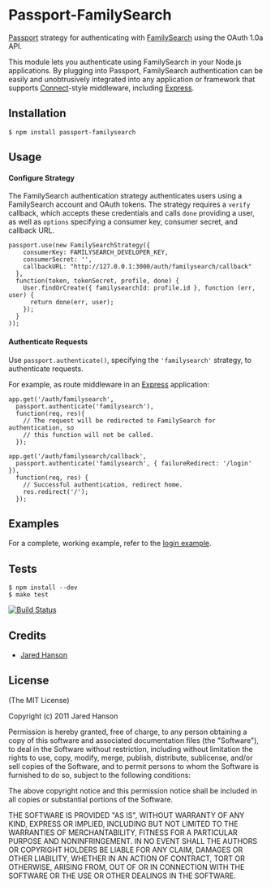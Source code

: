 # Passport-FamilySearch

[Passport](http://passportjs.org/) strategy for authenticating with [FamilySearch](http://familysearch.org)
using the OAuth 1.0a API.

This module lets you authenticate using FamilySearch in your Node.js
applications.  By plugging into Passport, FamilySearch authentication can be
easily and unobtrusively integrated into any application or framework that
supports [Connect](http://www.senchalabs.org/connect/)-style middleware,
including [Express](http://expressjs.com/).

## Installation

    $ npm install passport-familysearch

## Usage

#### Configure Strategy

The FamilySearch authentication strategy authenticates users using a
FamilySearch account and OAuth tokens.  The strategy requires a `verify`
callback, which accepts these credentials and calls `done` providing a user, as
well as `options` specifying a consumer key, consumer secret, and callback URL.

    passport.use(new FamilySearchStrategy({
        consumerKey: FAMILYSEARCH_DEVELOPER_KEY,
        consumerSecret: '',
        callbackURL: "http://127.0.0.1:3000/auth/familysearch/callback"
      },
      function(token, tokenSecret, profile, done) {
        User.findOrCreate({ familysearchId: profile.id }, function (err, user) {
          return done(err, user);
        });
      }
    ));

#### Authenticate Requests

Use `passport.authenticate()`, specifying the `'familysearch'` strategy, to
authenticate requests.

For example, as route middleware in an [Express](http://expressjs.com/)
application:

    app.get('/auth/familysearch',
      passport.authenticate('familysearch'),
      function(req, res){
        // The request will be redirected to FamilySearch for authentication, so
        // this function will not be called.
      });
    
    app.get('/auth/familysearch/callback', 
      passport.authenticate('familysearch', { failureRedirect: '/login' }),
      function(req, res) {
        // Successful authentication, redirect home.
        res.redirect('/');
      });

## Examples

For a complete, working example, refer to the [login example](https://github.com/jaredhanson/passport-familysearch/tree/master/examples/login).

## Tests

    $ npm install --dev
    $ make test

[![Build Status](https://secure.travis-ci.org/jaredhanson/passport-familysearch.png)](http://travis-ci.org/jaredhanson/passport-familysearch)

## Credits

  - [Jared Hanson](http://github.com/jaredhanson)

## License

(The MIT License)

Copyright (c) 2011 Jared Hanson

Permission is hereby granted, free of charge, to any person obtaining a copy of
this software and associated documentation files (the "Software"), to deal in
the Software without restriction, including without limitation the rights to
use, copy, modify, merge, publish, distribute, sublicense, and/or sell copies of
the Software, and to permit persons to whom the Software is furnished to do so,
subject to the following conditions:

The above copyright notice and this permission notice shall be included in all
copies or substantial portions of the Software.

THE SOFTWARE IS PROVIDED "AS IS", WITHOUT WARRANTY OF ANY KIND, EXPRESS OR
IMPLIED, INCLUDING BUT NOT LIMITED TO THE WARRANTIES OF MERCHANTABILITY, FITNESS
FOR A PARTICULAR PURPOSE AND NONINFRINGEMENT. IN NO EVENT SHALL THE AUTHORS OR
COPYRIGHT HOLDERS BE LIABLE FOR ANY CLAIM, DAMAGES OR OTHER LIABILITY, WHETHER
IN AN ACTION OF CONTRACT, TORT OR OTHERWISE, ARISING FROM, OUT OF OR IN
CONNECTION WITH THE SOFTWARE OR THE USE OR OTHER DEALINGS IN THE SOFTWARE.
